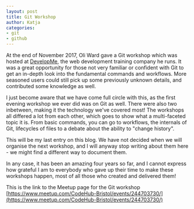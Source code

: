 ```yaml
---
layout: post
title: Git Workshop
author: Katja
categories:
- git
- github
---
```


 At the end of November 2017, Oli Ward gave a Git workshop which was hosted at [DevelopMe](https://developme.training/), the web development training company he runs. It was a great opportunity for those not very familiar or confident with Git to get an in-depth look into the fundamental commands and workflows. More seasoned users could still pick up some previously unknown details, and contributed some knowledge as well. 

I just become aware that we have come full circle with this, as the first evening workshop we ever did was on Git as well. There were also  two inbetween, making it the technology we've covered most! The workshops all differed a lot from each other, which goes to show what a multi-faceted topic it is. From basic commands, you can go to workflows, the internals of Git, lifecycles of files to a debate about the ability to "change history".

This will be my last entry on this blog. We have not decided when we will organise the next workshop, and I will anyway stop writing about them here - we might find a different way to document them. 

In any case, it has been an amazing four years so far, and I cannot express how grateful I am to everybody who gave up their time to make these workshops happen, most of all those who created and delivered them! 

This is the link to the Meetup page for the Git workshop
[https://www.meetup.com/CodeHub-Bristol/events/244703730/](https://www.meetup.com/CodeHub-Bristol/events/244703730/)




